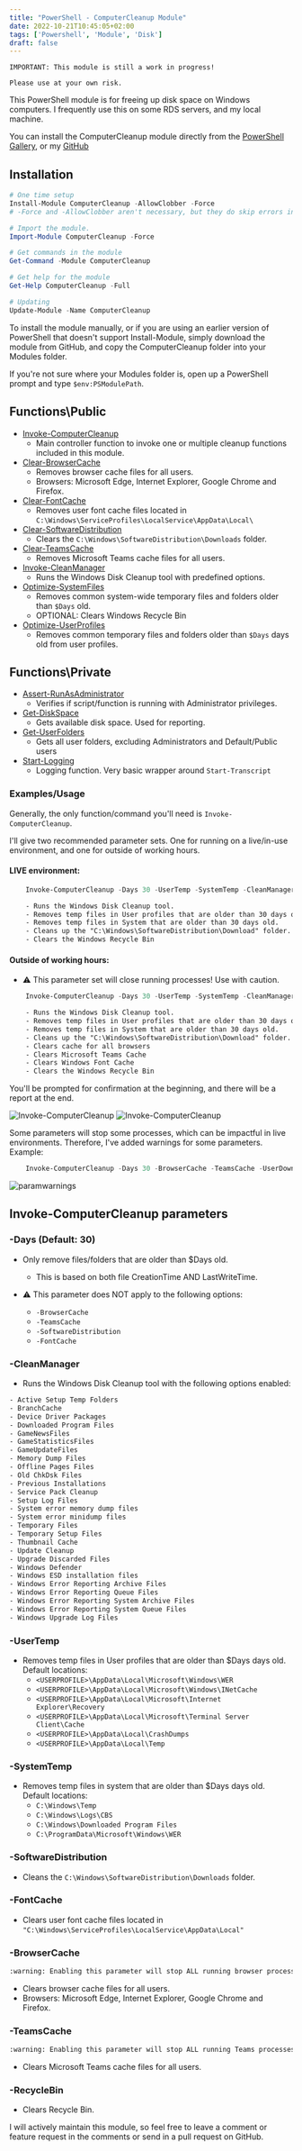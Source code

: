 ```yaml
---
title: "PowerShell - ComputerCleanup Module"
date: 2022-10-21T10:45:05+02:00
tags: ['Powershell', 'Module', 'Disk']
draft: false
---
```

`IMPORTANT: This module is still a work in progress!`

`Please use at your own risk.`

This PowerShell module is for freeing up disk space on Windows computers.
I frequently use this on some RDS servers, and my local machine.

You can install the ComputerCleanup module directly from the [PowerShell Gallery](https://www.powershellgallery.com/packages/ComputerCleanup/), or my [GitHub](https://github.com/tomskovich/ComputerCleanup)

## Installation

```powershell
# One time setup
Install-Module ComputerCleanup -AllowClobber -Force 
# -Force and -AllowClobber aren't necessary, but they do skip errors in case some appear.

# Import the module.
Import-Module ComputerCleanup -Force

# Get commands in the module
Get-Command -Module ComputerCleanup

# Get help for the module
Get-Help ComputerCleanup -Full

# Updating
Update-Module -Name ComputerCleanup
```

To install the module manually, or if you are using an earlier version of PowerShell that doesn't support Install-Module, simply download the module from GitHub, and copy the ComputerCleanup folder into your Modules folder. 

If you're not sure where your Modules folder is, open up a PowerShell prompt and type `$env:PSModulePath`.

## Functions\Public

- [Invoke-ComputerCleanup](https://github.com/tomskovich/ComputerCleanup/blob/main/Public/Invoke-ComputerCleanup.ps1) 
    - Main controller function to invoke one or multiple cleanup functions included in this module.
- [Clear-BrowserCache](https://github.com/tomskovich/ComputerCleanup/blob/main/Public/Clear-BrowserCache.ps1)
	- Removes browser cache files for all users.
    - Browsers: Microsoft Edge, Internet Explorer, Google Chrome and Firefox.
- [Clear-FontCache](https://github.com/tomskovich/ComputerCleanup/blob/main/Public/Clear-FontCache.ps1)
	- Removes user font cache files located in `C:\Windows\ServiceProfiles\LocalService\AppData\Local\`
- [Clear-SoftwareDistribution](https://github.com/tomskovich/ComputerCleanup/blob/main/Public/Clear-SoftwareDistribution.ps1)
    - Clears the `C:\Windows\SoftwareDistribution\Downloads` folder.
- [Clear-TeamsCache](https://github.com/tomskovich/ComputerCleanup/blob/main/Public/Clear-TeamsCache.ps1) 
    - Removes Microsoft Teams cache files for all users.
- [Invoke-CleanManager](https://github.com/tomskovich/ComputerCleanup/blob/main/Public/Invoke-CleanManager.ps1) 
    - Runs the Windows Disk Cleanup tool with predefined options.
- [Optimize-SystemFiles](https://github.com/tomskovich/ComputerCleanup/blob/main/Public/Optimize-SystemFiles.ps1) 
    - Removes common system-wide temporary files and folders older than `$Days` old.
    - OPTIONAL: Clears Windows Recycle Bin
- [Optimize-UserProfiles](https://github.com/tomskovich/ComputerCleanup/blob/main/Public/Optimize-UserProfiles.ps1) 
    - Removes common temporary files and folders older than `$Days` days old from user profiles.

## Functions\Private

- [Assert-RunAsAdministrator](https://github.com/tomskovich/ComputerCleanup/blob/main/Private/Assert-RunAsAdministrator.ps1) 
    - Verifies if script/function is running with Administrator privileges.
- [Get-DiskSpace](https://github.com/tomskovich/ComputerCleanup/blob/main/Private/Get-DiskSpace.ps1)
    - Gets available disk space. Used for reporting.
- [Get-UserFolders](https://github.com/tomskovich/ComputerCleanup/blob/main/Private/Get-Userfolders.ps1)
    - Gets all user folders, excluding Administrators and Default/Public users
- [Start-Logging](https://github.com/tomskovich/ComputerCleanup/blob/main/Private/Start-Logging.ps1)
    - Logging function. Very basic wrapper around `Start-Transcript`

### Examples/Usage

Generally, the only function/command you'll need is `Invoke-ComputerCleanup`.

I'll give two recommended parameter sets. One for running on a live/in-use environment, and one for outside of working hours.

#### LIVE environment:
``` powershell
    Invoke-ComputerCleanup -Days 30 -UserTemp -SystemTemp -CleanManager -SoftwareDistribution -RecycleBin 
```
```txt
	- Runs the Windows Disk Cleanup tool.
	- Removes temp files in User profiles that are older than 30 days old.
	- Removes temp files in System that are older than 30 days old.
	- Cleans up the "C:\Windows\SoftwareDistribution\Download" folder.
	- Clears the Windows Recycle Bin
```
#### Outside of working hours:
- :warning: This parameter set will close running processes! Use with caution.
``` powershell
    Invoke-ComputerCleanup -Days 30 -UserTemp -SystemTemp -CleanManager -SoftwareDistribution -BrowserCache -TeamsCache -FontCache -RecycleBin 
```
```txt
	- Runs the Windows Disk Cleanup tool.
	- Removes temp files in User profiles that are older than 30 days old.
	- Removes temp files in System that are older than 30 days old.
	- Cleans up the "C:\Windows\SoftwareDistribution\Download" folder.
	- Clears cache for all browsers
	- Clears Microsoft Teams Cache
	- Clears Windows Font Cache
	- Clears the Windows Recycle Bin
```

You'll be prompted for confirmation at the beginning, and there will be a report at the end.

![Invoke-ComputerCleanup](/computercleanup_example1_start.png#center)
![Invoke-ComputerCleanup](/computercleanup_example1_finish.png#center)

Some parameters will stop some processes, which can be impactful in live environments.
Therefore, I've added warnings for some parameters. Example:

``` powershell
    Invoke-ComputerCleanup -Days 30 -BrowserCache -TeamsCache -UserDownloads
```
![paramwarnings](/paramwarnings.png#center)

## Invoke-ComputerCleanup parameters


### -Days (Default: 30)
- Only remove files/folders that are older than $Days old. 
	- This is based on both file CreationTime AND LastWriteTime.

- :warning: This parameter does NOT apply to the following options:
	- `-BrowserCache`
	- `-TeamsCache`
	- `-SoftwareDistribution`
	- `-FontCache`


### -CleanManager
- Runs the Windows Disk Cleanup tool with the following options enabled:
```txt
- Active Setup Temp Folders
- BranchCache
- Device Driver Packages
- Downloaded Program Files
- GameNewsFiles
- GameStatisticsFiles
- GameUpdateFiles
- Memory Dump Files
- Offline Pages Files
- Old ChkDsk Files
- Previous Installations
- Service Pack Cleanup
- Setup Log Files
- System error memory dump files
- System error minidump files
- Temporary Files
- Temporary Setup Files
- Thumbnail Cache
- Update Cleanup
- Upgrade Discarded Files
- Windows Defender
- Windows ESD installation files
- Windows Error Reporting Archive Files
- Windows Error Reporting Queue Files
- Windows Error Reporting System Archive Files
- Windows Error Reporting System Queue Files
- Windows Upgrade Log Files
```


### -UserTemp
- Removes temp files in User profiles that are older than $Days days old. Default locations:
	- `<USERPROFILE>\AppData\Local\Microsoft\Windows\WER`
	- `<USERPROFILE>\AppData\Local\Microsoft\Windows\INetCache`
	- `<USERPROFILE>\AppData\Local\Microsoft\Internet Explorer\Recovery`
	- `<USERPROFILE>\AppData\Local\Microsoft\Terminal Server Client\Cache`
	- `<USERPROFILE>\AppData\Local\CrashDumps`
	- `<USERPROFILE>\AppData\Local\Temp`


### -SystemTemp
- Removes temp files in system that are older than $Days days old. Default locations:
	- `C:\Windows\Temp`
	- `C:\Windows\Logs\CBS`
	- `C:\Windows\Downloaded Program Files`
	- `C:\ProgramData\Microsoft\Windows\WER`


### -SoftwareDistribution
- Cleans the `C:\Windows\SoftwareDistribution\Downloads` folder.


### -FontCache
- Clears user font cache files located in `"C:\Windows\ServiceProfiles\LocalService\AppData\Local"`


### -BrowserCache 
```txt
:warning: Enabling this parameter will stop ALL running browser processes. Running outside of working hours is advised!
```
- Clears browser cache files for all users.
- Browsers: Microsoft Edge, Internet Explorer, Google Chrome and Firefox.


### -TeamsCache
```txt
:warning: Enabling this parameter will stop ALL running Teams processes. Running outside of working hours is advised!
```
- Clears Microsoft Teams cache files for all users.


### -RecycleBin
- Clears Recycle Bin.


I will actively maintain this module, so feel free to leave a comment or feature request in the comments or send in a pull request on GitHub.